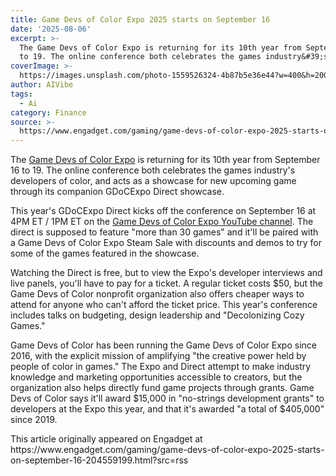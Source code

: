 ```yaml
---
title: Game Devs of Color Expo 2025 starts on September 16
date: '2025-08-06'
excerpt: >-
  The Game Devs of Color Expo is returning for its 10th year from September 16
  to 19. The online conference both celebrates the games industry&#39;s dev...
coverImage: >-
  https://images.unsplash.com/photo-1559526324-4b87b5e36e44?w=400&h=200&fit=crop&auto=format
author: AIVibe
tags:
  - Ai
category: Finance
source: >-
  https://www.engadget.com/gaming/game-devs-of-color-expo-2025-starts-on-september-16-204559199.html?src=rss
---
```

<p>The <a data-i13n="elm:context_link;elmt:doNotAffiliate;cpos:1;pos:1" class="no-affiliate-link" href="https://www.gamedevsofcolor.org/">Game Devs of Color Expo</a> is returning for its 10th year from September 16 to 19. The online conference both celebrates the games industry&#39;s developers of color, and acts as a showcase for new upcoming game through its companion GDoCExpo Direct showcase.</p>
<p>This year&#39;s GDoCExpo Direct kicks off the conference on September 16 at 4PM ET / 1PM ET on the <a data-i13n="elm:context_link;elmt:doNotAffiliate;cpos:2;pos:1" class="no-affiliate-link" href="https://www.youtube.com/@GDoCExpo/videos">Game Devs of Color Expo YouTube channel</a>. The direct is supposed to feature &quot;more than 30 games&quot; and it&#39;ll be paired with a Game Devs of Color Expo Steam Sale with discounts and demos to try for some of the games featured in the showcase.</p>
<span id="end-legacy-contents"></span><p>Watching the Direct is free, but to view the Expo&#39;s developer interviews and live panels, you&#39;ll have to pay for a ticket. A regular ticket costs $50, but the Game Devs of Color nonprofit organization also offers cheaper ways to attend for anyone who can&#39;t afford the ticket price. This year&#39;s conference includes talks on budgeting, design leadership and &quot;Decolonizing Cozy Games.&quot;</p>
<p>Game Devs of Color has been running the Game Devs of Color Expo since 2016, with the explicit mission of amplifying &quot;the creative power held by people of color in games.&quot; The Expo and Direct attempt to make industry knowledge and marketing opportunities accessible to creators, but the organization also helps directly fund game projects through grants. Game Devs of Color says it&#39;ll award $15,000 in &quot;no-strings development grants&quot; to developers at the Expo this year, and that it&#39;s awarded &quot;a total of $405,000&quot; since 2019.</p>This article originally appeared on Engadget at https://www.engadget.com/gaming/game-devs-of-color-expo-2025-starts-on-september-16-204559199.html?src=rss
